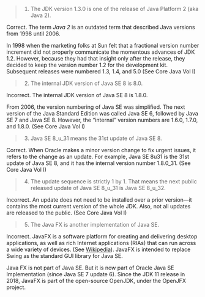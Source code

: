 > 1. The JDK version 1.3.0 is one of the release of Java Platform 2 (aka Java 2).

Correct. The term *Java 2* is an outdated term that described Java versions from 1998 until 2006.

In 1998 when the marketing folks at Sun felt that a fractional version number increment did not properly communicate the momentous advances of JDK 1.2. However, because they had that insight only after the release, they decided to keep the version number 1.2 for the development kit. Subsequent releases were numbered 1.3, 1.4, and 5.0 (See Core Java Vol I)

> 2. The internal JDK version of Java SE 8 is 8.0.

Incorrect. The internal JDK version of Java SE 8 is 1.8.0.

From 2006, the version numbering of Java SE was simplified. The next version of the Java Standard Edition was called Java SE 6, followed by Java SE 7 and Java SE 8. However, the “internal” version numbers are 1.6.0, 1.7.0, and 1.8.0. (See Core Java Vol I)

> 3. Java SE 8_u_31 means the 31st update of Java SE 8.

Correct. When Oracle makes a minor version change to fix urgent issues, it refers to the change as an update. For example, Java SE 8u31 is the 31st update of Java SE 8, and it has the internal version number 1.8.0_31.  (See Core Java Vol I)

> 4. The update sequence is strictly 1 by 1. That means the next public released update of Java SE 8_u_31 is Java SE 8_u_32.

Incorrect. An update does not need to be installed over a prior version—it contains the most current version of the whole JDK. Also, not all updates are released to the public. (See Core Java Vol I)

> 5. The Java FX is another implementation of Java SE.

Incorrect. JavaFX is a software platform for creating and delivering desktop applications, as well as rich Internet applications (RIAs) that can run across a wide variety of devices. (See [Wikipedia](https://en.wikipedia.org/wiki/JavaFX)). JavaFX is intended to replace Swing as the standard GUI library for Java SE.

Java FX is not part of Java SE. But it is now part of Oracle Java SE Implementation (since Java SE 7 update 6). Since the JDK 11 release in 2018, JavaFX is part of the open-source OpenJDK, under the OpenJFX project.